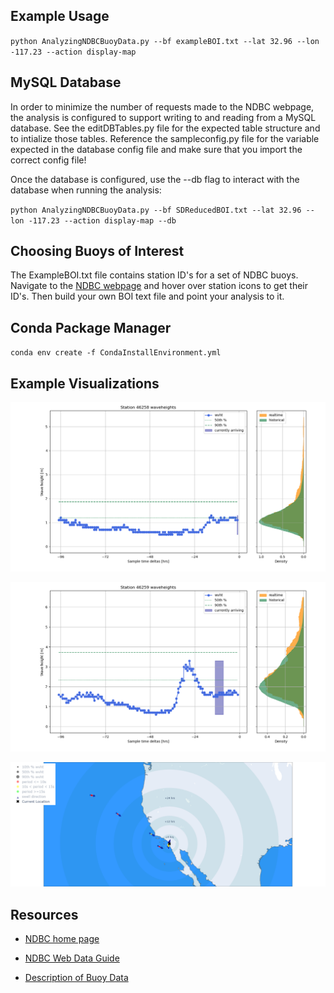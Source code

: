 
## Example Usage

`python AnalyzingNDBCBuoyData.py --bf exampleBOI.txt --lat 32.96 --lon -117.23 --action display-map`

## MySQL Database

In order to minimize the number of requests made to the NDBC webpage, the analysis is configured to support writing to and reading from a MySQL database.
See the editDBTables.py file for the expected table structure and to intialize those tables. 
Reference the sampleconfig.py file for the variable expected in the database config file and make sure that you import the correct config file!

Once the database is configured, use the --db flag to interact with the database when running the analysis:

`python AnalyzingNDBCBuoyData.py --bf SDReducedBOI.txt --lat 32.96 --lon -117.23 --action display-map --db`

## Choosing Buoys of Interest

The ExampleBOI.txt file contains station ID's for a set of NDBC buoys. Navigate to the [NDBC webpage](https://www.ndbc.noaa.gov) and hover over station icons to get their ID's.
Then build your own BOI text file and point your analysis to it.

## Conda Package Manager

`conda env create -f CondaInstallEnvironment.yml`

## Example Visualizations

![close buoy](./sample_images/closebuoyexample.png)


![far buoy](./sample_images/fartherbuoyexample.png)


![buoy map](./sample_images/buoymapexample.png)

## Resources

- [NDBC home page](https://www.ndbc.noaa.gov)

- [NDBC Web Data Guide](https://www.ndbc.noaa.gov/docs/ndbc_web_data_guide.pdf)

- [Description of Buoy Data](https://www.ndbc.noaa.gov/measdes.shtml#stdmet)

